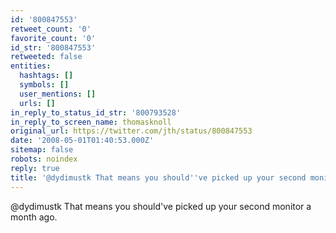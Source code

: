 ```yaml
---
id: '800847553'
retweet_count: '0'
favorite_count: '0'
id_str: '800847553'
retweeted: false
entities:
  hashtags: []
  symbols: []
  user_mentions: []
  urls: []
in_reply_to_status_id_str: '800793528'
in_reply_to_screen_name: thomasknoll
original_url: https://twitter.com/jth/status/800847553
date: '2008-05-01T01:40:53.000Z'
sitemap: false
robots: noindex
reply: true
title: '@dydimustk That means you should''ve picked up your second monitor a month ago.'
---
```


@dydimustk That means you should've picked up your second monitor a month ago.